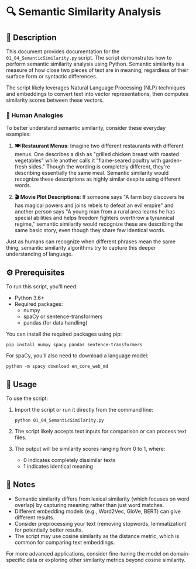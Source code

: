 # 🔍 Semantic Similarity Analysis

## 📝 Description
This document provides documentation for the `01_04_SemanticSimilarity.py` script. The script demonstrates how to perform semantic similarity analysis using Python. Semantic similarity is a measure of how close two pieces of text are in meaning, regardless of their surface form or syntactic differences.

The script likely leverages Natural Language Processing (NLP) techniques and embeddings to convert text into vector representations, then computes similarity scores between these vectors.

### 🧠 Human Analogies
To better understand semantic similarity, consider these everyday examples:

1. **🍽️ Restaurant Menus**: Imagine two different restaurants with different menus. One describes a dish as "grilled chicken breast with roasted vegetables" while another calls it "flame-seared poultry with garden-fresh sides." Though the wording is completely different, they're describing essentially the same meal. Semantic similarity would recognize these descriptions as highly similar despite using different words.

2. **🎬 Movie Plot Descriptions**: If someone says "A farm boy discovers he has magical powers and joins rebels to defeat an evil empire" and another person says "A young man from a rural area learns he has special abilities and helps freedom fighters overthrow a tyrannical regime," semantic similarity would recognize these are describing the same basic story, even though they share few identical words.

Just as humans can recognize when different phrases mean the same thing, semantic similarity algorithms try to capture this deeper understanding of language.

## ⚙️ Prerequisites
To run this script, you'll need:
* Python 3.6+
* Required packages:
  * numpy
  * spaCy or sentence-transformers
  * pandas (for data handling)
  
You can install the required packages using pip:
```
pip install numpy spacy pandas sentence-transformers
```

For spaCy, you'll also need to download a language model:
```
python -m spacy download en_core_web_md
```

## 🚀 Usage
To use the script:

1. Import the script or run it directly from the command line:
   ```
   python 01_04_SemanticSimilarity.py
   ```

2. The script likely accepts text inputs for comparison or can process text files.

3. The output will be similarity scores ranging from 0 to 1, where:
   * 0 indicates completely dissimilar texts
   * 1 indicates identical meaning

## 📌 Notes
* Semantic similarity differs from lexical similarity (which focuses on word overlap) by capturing meaning rather than just word matches.
* Different embedding models (e.g., Word2Vec, GloVe, BERT) can give different results.
* Consider preprocessing your text (removing stopwords, lemmatization) for potentially better results.
* The script may use cosine similarity as the distance metric, which is common for comparing text embeddings.

For more advanced applications, consider fine-tuning the model on domain-specific data or exploring other similarity metrics beyond cosine similarity.

